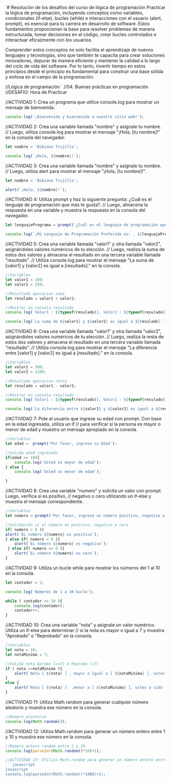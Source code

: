 `# Resolución de los desafíos del curso de lógica de programación
Practicar la lógica de programación, incluyendo conceptos como variables, condicionales (if-else), bucles (while) e interacciones con el usuario (alert, prompt), es esencial para tu carrera en desarrollo de software. Estos fundamentos proporcionan la base para resolver problemas de manera estructurada, tomar decisiones en el código, crear bucles controlados e interactuar eficazmente con los usuarios.

Comprender estos conceptos no solo facilita el aprendizaje de nuevos lenguajes y tecnologías, sino que también te capacita para crear soluciones innovadoras, depurar de manera eficiente y mantener la calidad a lo largo del ciclo de vida del software. Por lo tanto, invertir tiempo en estos principios desde el principio es fundamental para construir una base sólida y exitosa en el campo de la programación.


//Lógica de programación `
//04. Buenas prácticas en programación
//DESAFIO: Hora de Practicar

//ACTIVIDAD 1: Crea un programa que utilice console.log para mostrar un mensaje de bienvenida.
```javascript
console.log('¡Bienvenida y bienvenido a nuestro sitio web!');
```

//ACTIVIDAD 2: Crea una variable llamada "nombre" y asígnale tu nombre. 
//             Luego, utiliza console.log para mostrar el mensaje "¡Hola, [tu nombre]!" en la consola del navegador.
```javascript
let nombre = 'Bibiana Trujillo';

console.log(`¡Hola, ${nombre}!`);
```

//ACTIVIDAD 3: Crea una variable llamada "nombre" y asígnale tu nombre. 
//             Luego, utiliza alert para mostrar el mensaje "¡Hola, [tu nombre]!".
```javascript
let nombre = 'Bibiana Trujillo';

alert(`¡Hola, ${nombre}!`);
```

//ACTIVIDAD 4: Utiliza prompt y haz la siguiente pregunta: ¿Cuál es el lenguaje de programación que más te gusta?. 
//             Luego, almacena la respuesta en una variable y muestra la respuesta en la consola del navegador.
```javascript
let lenguajePrograma = prompt('¿Cuál es el lenguaje de programación que más te gusta?');

console.log(`¡Mi Lenguaje de Programación Preferido es: , ${lenguajePrograma}!`);
```
//ACTIVIDAD 5: Crea una variable llamada "valor1" y otra llamada "valor2", asignándoles valores numéricos de tu elección. 
//             Luego, realiza la suma de estos dos valores y almacena el resultado en una tercera variable llamada "resultado". 
//             Utiliza console.log para mostrar el mensaje "La suma de [valor1] y [valor2] es igual a [resultado]." en la consola.
```javascript
//Variables
let valor1 = 100;
let valor2 = 250;

//Resultado operacion suma
let resulado = valor1 + valor2;

//Mostrar en consola resultado
console.log(`Valor1 : ${typeof(resulado)}, Valor2 : ${typeof(resulado)} , Resultado : ${typeof(resulado)}`);

console.log(`La suma de ${valor1} y ${valor2} es igual a ${resulado}.`);
```
//ACTIVIDAD 6: Crea una variable llamada "valor1" y otra llamada "valor2", asignándoles valores numéricos de tu elección. 
//             Luego, realiza la resta de estos dos valores y almacena el resultado en una tercera variable llamada "resultado". 
//             Utiliza console.log para mostrar el mensaje "La diferencia entre [valor1] y [valor2] es igual a [resultado]." en la consola.
```javascript
//Variables
let valor1 = 500;
let valor2 = 1200;

//Resultado operacion resta
let resulado = valor1 - valor2;

//Mostrar en consola resultado
console.log(`Valor1 : ${typeof(resulado)}, Valor2 : ${typeof(resulado)} , Resultado : ${typeof(resulado)}`);

console.log(`La diferencia entre ${valor1} y ${valor2} es igual a ${resulado}.`);
```
//ACTIVIDAD 7: Pide al usuario que ingrese su edad con prompt. Con base en la edad ingresada, utiliza un if 
//             para verificar si la persona es mayor o menor de edad y muestra un mensaje apropiado en la consola.

```javascript
//Variables
let edad =  prompt('Por favor, ingrese su Edad');

//Valida edad ingresada
if(edad >= 18){
    console.log('Usted es mayor de edad');     
} else {
    console.log('Usted es menor de edad');     

}
```
//ACTIVIDAD 8: Crea una variable "numero" y solicita un valor con prompt. Luego, verifica si es positivo, 
//             negativo o cero utilizando un if-else y muestra el mensaje correspondiente.
```javascript
//Variables
let numero = prompt('Por favor, ingrese un número pósitivo, negativo o cero');

//Validación si el número es positivo, negativo o cero
if( numero > 0 ){
alert(`EL número ${numero} es positivo`);
} else if( numero < 0 ){
    alert(`EL número ${numero} es negativo`);
 } else if( numero == 0 ){
    alert(`EL número ${numero} es cero`);
}
```
//ACTIVIDAD 9: Utiliza un bucle while para mostrar los números del 1 al 10 en la consola.
```javascript
let contador = 1;

console.log('Números de 1 a 10 bucle');

while ( contador <= 10 ){
    console.log(contador);
    contador++;
}
```
//ACTIVIDAD 10: Crea una variable "nota" y asígnale un valor numérico. Utiliza un if-else para determinar 
//              si la nota es mayor o igual a 7 y muestra "Aprobado" o "Reprobado" en la consola.
```javascript
//Variables
let nota = 10;
let notaMinima = 7;

//Valida nota Aprobo (>=7) o Reprobo (<7)
if ( nota >=notaMinima ){
    alert(`Nota [ ${nota} ] , mayor o igual a [ ${notaMinima} ], ustes a sido ¡Aprobado!'`);
}
else {
    alert(`Nota [ ${nota} ]  ,menor a [ ${notaMinima} ], ustes a sido ¡Reaprobado!'`);
}
```
//ACTIVIDAD 11: Utiliza Math.random para generar cualquier número aleatorio y muestra ese número en la consola.
```javascript
//Numero aleatorio
console.log(Math.random());
```
//ACTIVIDAD 12: Utiliza Math.random para generar un número entero entre 1 y 10 y muestra ese número en la consola.
```javascript
//Numero entero random entre 1 y 10
console.log(parseInt(Math.random()*10)+1);

//ACTIVIDAD 13: Utiliza Math.random para generar un número entero entre 1 y 1000 y muestra ese número en la consola.
```javascript
javascript
console.log(parseInt(Math.random()*1000)+1);
```
